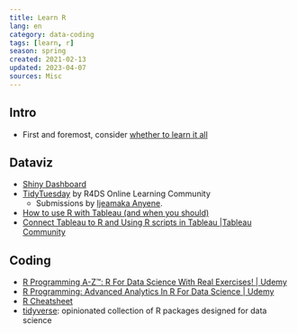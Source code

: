 ```yaml
---
title: Learn R
lang: en
category: data-coding
tags: [learn, r]
season: spring
created: 2021-02-13
updated: 2023-04-07
sources: Misc
---
```


## Intro
- First and foremost, consider [whether to learn it all](https://arrgh.tim-smith.us/)

## Dataviz
- [Shiny Dashboard](https://rstudio.github.io/shinydashboard/)
- [TidyTuesday](https://github.com/rfordatascience/tidytuesday) by R4DS Online Learning Community
	- Submissions by [Ijeamaka Anyene](https://ijeamaka-anyene.netlify.app/).
- [How to use R with Tableau (and when you should)](https://www.tableau.com/learn/whitepapers/using-r-and-tableau)
- [Connect Tableau to R and Using R scripts in Tableau |Tableau Community](https://community.tableau.com/thread/236068)
    
## Coding
- [R Programming A-Z™: R For Data Science With Real Exercises! | Udemy](https://www.udemy.com/r-programming/)
- [R Programming: Advanced Analytics In R For Data Science | Udemy](https://www.udemy.com/r-analytics/)
- [R Cheatsheet](https://www.rstudio.com/resources/cheatsheets/)
- [tidyverse](https://www.tidyverse.org/): opinionated collection of R packages designed for data science
